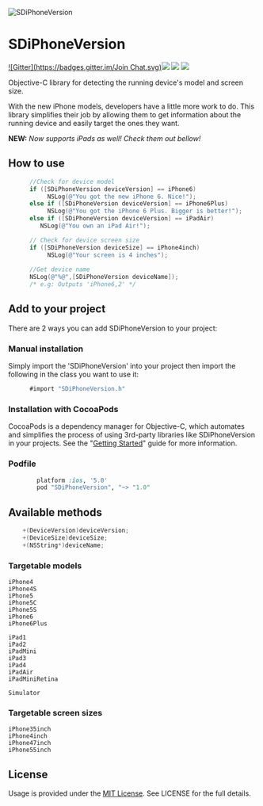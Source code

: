 ![SDiPhoneVersion](https://dl.dropboxusercontent.com/s/z8d85uw2drs9lpm/sdiphoneversion.png)

SDiPhoneVersion 
=============

[![Gitter](https://badges.gitter.im/Join Chat.svg)](https://gitter.im/sebyddd/SDiPhoneVersion?utm_source=badge&utm_medium=badge&utm_campaign=pr-badge)![](http://img.shields.io/cocoapods/v/SDiPhoneVersion.svg?style=flat)          ![](http://img.shields.io/cocoapods/p/SDiPhoneVersion.svg?style=flat)    	      ![](http://img.shields.io/cocoapods/l/SDiPhoneVersion.svg?style=flat)

Objective-C library for detecting  the running device's model and screen size.

With the new iPhone models, developers have a little more work to do. This library simplifies their job by allowing them to get information about the running device and easily target the ones they want.

**NEW:** _Now supports iPads as well! Check them out bellow!_

## How to use
```objective-c
      //Check for device model
      if ([SDiPhoneVersion deviceVersion] == iPhone6)
           NSLog(@"You got the new iPhone 6. Nice!");
      else if ([SDiPhoneVersion deviceVersion] == iPhone6Plus)
           NSLog(@"You got the iPhone 6 Plus. Bigger is better!");
	  else if ([SDiPhoneVersion deviceVersion] == iPadAir)
      	 NSLog(@"You own an iPad Air!");

      // Check for device screen size
      if ([SDiPhoneVersion deviceSize] == iPhone4inch)
           NSLog(@"Your screen is 4 inches");
      
      //Get device name
      NSLog(@"%@",[SDiPhoneVersion deviceName]);
      /* e.g: Outputs 'iPhone6,2' */
```

## Add to your project
 
There are 2 ways you can add SDiPhoneVersion to your project:
 
### Manual installation
 
 Simply import the 'SDiPhoneVersion' into your project then import the following in the class you want to use it: 
 ```objective-c
       #import "SDiPhoneVersion.h"
 ```      
### Installation with CocoaPods

CocoaPods is a dependency manager for Objective-C, which automates and simplifies the process of using 3rd-party libraries like SDiPhoneVersion in your projects. See the "[Getting Started](http://guides.cocoapods.org/syntax/podfile.html)" guide for more information.

### Podfile
```ruby
        platform :ios, '5.0'
        pod "SDiPhoneVersion", "~> "1.0"
```

      
## Available methods
```objective-c
    +(DeviceVersion)deviceVersion;
    +(DeviceSize)deviceSize;
    +(NSString*)deviceName;
```
### Targetable models
	iPhone4
    iPhone4S
    iPhone5
    iPhone5C
    iPhone5S
    iPhone6
    iPhone6Plus
    
    iPad1
    iPad2
    iPadMini
    iPad3
    iPad4
    iPadAir
    iPadMiniRetina
    
    Simulator

### Targetable screen sizes
    iPhone35inch
    iPhone4inch
    iPhone47inch
    iPhone55inch

## License
Usage is provided under the [MIT License](http://http//opensource.org/licenses/mit-license.php). See LICENSE for the full details.


